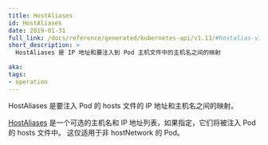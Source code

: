 ```yaml
---
title: HostAliases
id: HostAliases
date: 2019-01-31
full_link: /docs/reference/generated/kubernetes-api/v1.13/#hostalias-v1-core
short_description: >
  HostAliases 是 IP 地址和要注入到 Pod 主机文件中的主机名之间的映射

aka:
tags:
- operation
---
```


<!--
---
title: HostAliases
id: HostAliases
date: 2019-01-31
full_link: /docs/reference/generated/kubernetes-api/v1.13/#hostalias-v1-core
short_description: >
  HostAliases 是 IP 地址和要注入到 Pod 主机文件中的主机名之间的映射

aka:
tags:
- operation
---
-->




<!--
 A HostAliases is a mapping between the IP address and hostname to be injected into a Pod's hosts file.
-->

HostAliases 是要注入 Pod 的 hosts 文件的 IP 地址和主机名之间的映射。

<!--more-->

<!--
[HostAliases](/docs/reference/generated/kubernetes-api/v1.13/#hostalias-v1-corev) is an optional list of hostnames and IP addresses that will be injected into the Pod's hosts file if specified. This is only valid for non-hostNetwork Pods.
-->

[HostAliases](/docs/reference/generated/kubernetes-api/v1.13/#hostalias-v1-corev) 是一个可选的主机名和 IP 地址列表，如果指定，它们将被注入 Pod 的 hosts 文件中。 这仅适用于非 hostNetwork 的 Pod。
